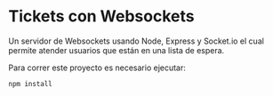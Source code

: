 # Tickets con Websockets

Un servidor de Websockets usando Node, Express y Socket.io
el cual permite atender usuarios que están en una lista de espera.


Para correr este proyecto es necesario ejecutar: 

```
npm install